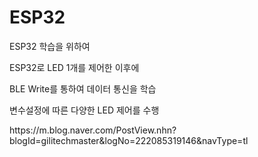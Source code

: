 # ESP32
<p>ESP32 학습을 위하여</p>
<p>ESP32로 LED 1개를 제어한 이후에</p>
<p>BLE Write를 통하여 데이터 통신을 학습</p>
<p>변수설정에 따른 다양한 LED 제어를 수행</p>
https://m.blog.naver.com/PostView.nhn?blogId=gilitechmaster&logNo=222085319146&navType=tl
